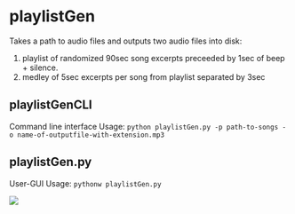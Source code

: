 # playlistGen

Takes a path to audio files and outputs two audio files into disk:
1. playlist of randomized 90sec song excerpts preceeded by 1sec of beep + silence.
2. medley of 5sec excerpts per song from playlist separated by 3sec

## playlistGenCLI
Command line interface
Usage: 
```python playlistGen.py -p path-to-songs -o name-of-outputfile-with-extension.mp3```

## playlistGen.py
User-GUI 
Usage: 
```pythonw playlistGen.py```

![](images/playlistGen.jpg)
